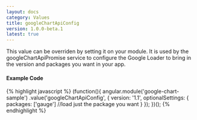 ```yaml
---
layout: docs
category: Values
title: googleChartApiConfig
version: 1.0.0-beta.1
latest: true
---
```


This value can be overriden by setting it on your module. It is used by the
googleChartApiPromise service to configure the Google Loader to bring in the
version and packages you want in your app.

#### Example Code
{% highlight javascript %}
(function(){
    angular.module('google-chart-sample')
        .value('googleChartApiConfig', {
            version: '1.1',
            optionalSettings: {
                packages: ['gauge'] //load just the package you want
            }
        });
})();
{% endhighlight %}
